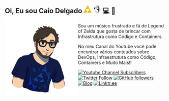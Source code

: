 ## Oi, Eu sou Caio Delgado <img width="25" height="25" src=https://raw.githubusercontent.com/caiodelgadonew/caiodelgadonew/main/img/triforce.png> <img width="25" height="25" src=https://raw.githubusercontent.com/caiodelgadonew/caiodelgadonew/main/img/penguin.gif> 💻 🎸 <img align="left" width="230" height="250" src="https://raw.githubusercontent.com/caiodelgadonew/caiodelgadonew/main/img/caio.png"></a>

Sou um músico frustrado e fã de Legend of Zelda que gosta de brincar com Infrastrutura como Código e Containers. 

No meu Canal do Youtube você pode encontrar vários conteúdos sobre DevOps, Infraestrutura como Código, Containers e Muito Mais!! 

[![Youtube Channel Subscribers](https://img.shields.io/youtube/channel/subscribers/UCQnpN5AUd36lnMHuIl_rihA?label=YOUTUBE&logo=youtube&style=for-the-badge)](https://www.youtube.com/caiodelgadonew) [![Twitter Follow](https://img.shields.io/twitter/follow/caiodelgadonew?label=Twitter&logo=twitter&style=for-the-badge)](https://twitter.com/caiodelgadonew) [![GitHub followers](https://img.shields.io/github/followers/caiodelgadonew?label=GitHub&logo=Github&style=for-the-badge)](https://github.com/caiodelgadonew) [![Blog](https://img.shields.io/website?down_color=blue&down_message=caiodelgado.dev&label=Blog&logo=ghost&logoColor=green&style=for-the-badge&up_color=blue&up_message=caiodelgado.dev&url=https%3A%2F%2Fcaiodelgado.dev)](https://caiodelgado.dev) [![Linktr.ee](https://img.shields.io/website?down_message=caiodelgadonew&label=LINKTR.EE&logo=linktree&style=for-the-badge&up_message=caiodelgadonew&url=https%3A%2F%2Flinktr.ee%2Fcaiodelgadonew)](https://linktr.ee/caiodelgadonew)

